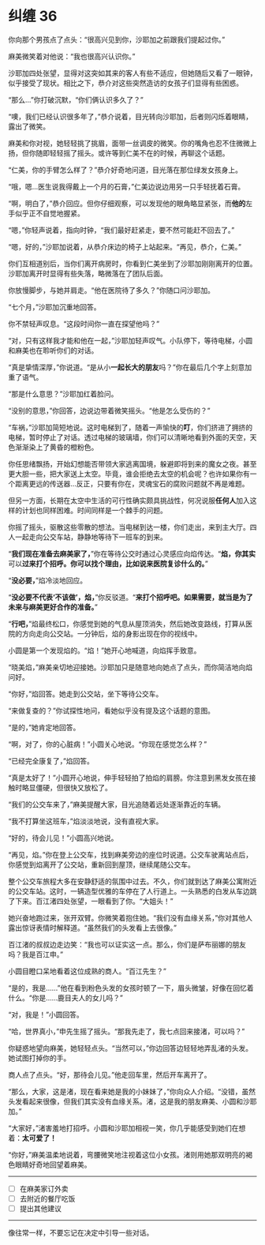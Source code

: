 # 纠缠 36

你向那个男孩点了点头：“很高兴见到你，沙耶加之前跟我们提起过你。”

麻美微笑着对他说：“我也很高兴认识你。”

沙耶加四处张望，显得对这突如其来的客人有些不适应，但她随后又看了一眼钟，似乎接受了现状。相比之下，恭介对这些突然造访的女孩子们显得有些困惑。

“那么...”你打破沉默，“你们俩认识多久了？”

“噢，我们已经认识很多年了，”恭介说着，目光转向沙耶加，后者则闪烁着眼睛，露出了微笑。

麻美和你对视，她轻轻挑了挑眉，面带一丝调皮的微笑。你的嘴角也忍不住微微上扬，但你随即轻轻摇了摇头。或许等到仁美不在的时候，再聊这个话题。

“仁美，你的手臂怎么样了？”恭介好奇地问道，目光落在那位绿发女孩身上。

“哦，嗯...医生说我得戴上一个月的石膏，”仁美边说边用另一只手轻抚着石膏。

“啊，明白了，”恭介回应。但你仔细观察，可以发现他的眼角略显紧张，而**他的**左手似乎正不自觉地握紧。

“嗯，”你轻声说着，指向时钟，“我们最好赶紧走，要不然可能赶不回去了。”

“嗯，好的，”沙耶加说着，从恭介床边的椅子上站起来。“再见，恭介，仁美。”

你们互相道别后，当你们离开病房时，你看到仁美坐到了沙耶加刚刚离开的位置。沙耶加离开时显得有些失落，略微落在了团队后面。

你放慢脚步，与她并肩走。“他在医院待了多久？”你随口问沙耶加。

“七个月，”沙耶加沉重地回答。

你不禁轻声叹息。“这段时间你一直在探望他吗？”

“对，只有这样我才能和他在一起，”沙耶加轻声叹气。小队停下，等待电梯，小圆和麻美也在聆听你们的对话。

“真是挚情深厚，”你说道。“是从小**一起长大的朋友**吗？”你在最后几个字上刻意加重了语气。

“那是什么意思？”沙耶加红着脸问。

“没别的意思，”你回答，边说边带着微笑摇头。“他是怎么受伤的？”

“车祸，”沙耶加简短地说。这时电梯到了，随着一声愉快的**叮**，你们挤进了拥挤的电梯，暂时停止了对话。透过电梯的玻璃墙，你们可以清晰地看到外面的天空，天色渐渐染上了黄昏的橙粉色。

你任思绪飘扬，开始幻想能否带领大家逃离国境，躲避即将到来的魔女之夜。甚至更大胆一些，把大家送上太空。毕竟，谁会拒绝去太空的机会呢？也许如果你有一个距离更远的传送器...反正，只要有你在，灵魂宝石的腐败问题就不再是难题。

但另一方面，长期在太空中生活的可行性确实颇具挑战性，何况说服**任何人**加入这样的计划也同样困难。时间同样是一个棘手的问题。

你摇了摇头，驱散这些零散的想法。当电梯到达一楼，你们走出，来到主大厅。四人一起走向公交车站，静静地等待下一班车的到来。

“**我们现在准备去麻美家了，**”你在等待公交时通过心灵感应向焰传达。“**焰，你其实**可以**过来打个招呼。你可以找个理由，比如说来医院复诊什么的。**”

“**没必要，**”焰冷淡地回应。

“**没必要不代表‘不该做’，焰，**”你反驳道。“**来打个招呼吧。如果需要，就当是为了未来与麻美更好合作的准备。**”

“**行吧，**”焰最终松口，你感觉到她的气息从屋顶消失，然后她改变路线，打算从医院的方向走向公交站。一分钟后，焰的身影出现在你的视线中。

小圆是第一个发现焰的。“焰！”她开心地喊道，向焰挥手致意。

“晓美焰，”麻美亲切地迎接她。沙耶加只是随意地向她点了点头，而你简洁地向焰问好。

“你好，”焰回答。她走到公交站，坐下等待公交车。

“来做复查的？”你试探性地问，看她似乎没有提及这个话题的意图。

“是的，”她肯定地回答。

“啊，对了，你的心脏病！”小圆关心地说。“你现在感觉怎么样？”

“已经完全康复了，”焰回答。

“真是太好了！”小圆开心地说，伸手轻轻拍了拍焰的肩膀。你注意到黑发女孩在接触时略显僵硬，但很快又放松了。

“我们的公交车来了，”麻美提醒大家，目光追随着远处逐渐靠近的车辆。

“我不打算坐这班车，”焰淡淡地说，没有直视大家。

“好的，待会儿见！”小圆高兴地说。

“再见，焰。”你在登上公交车，找到麻美旁边的座位时说道。公交车驶离站点后，你感觉到焰离开了公交站，重新回到屋顶，继续尾随公交车。

整个公交车旅程大多在安静舒适的氛围中过去。不久，你们就到达了麻美公寓附近的公交车站。这时，一辆造型优雅的车停在了人行道上。一头熟悉的白发从车边跳了下来。百江渚四处张望，一眼看到了你。“大姐头！”

她兴奋地跑过来，张开双臂。你微笑着抱住她。“我们没有血缘关系，”你对其他人露出惊讶表情时解释道。“虽然我们的头发看上去很像。”

百江渚的叔叔边走边笑：“我也可以证实这一点。那么，你们是萨布丽娜的朋友吗？我是百江申。”

小圆目瞪口呆地看着这位成熟的商人。“百江先生？”

“是的，我是……”他在看到粉色头发的女孩时顿了一下，眉头微皱，好像在回忆着什么。“你是……鹿目夫人的女儿吗？”

“对，我是！”小圆回答。

“哈，世界真小，”申先生摇了摇头。“那我先走了，我七点回来接渚，可以吗？”

你疑惑地望向麻美，她轻轻点头。“当然可以，”你边回答边轻轻地弄乱渚的头发。她试图打掉你的手。

商人点了点头。“好，那待会儿见。”他走回车里，然后开车离开了。

“那么，大家，这是渚，现在看来她是我的小妹妹了，”你向众人介绍。“没错，虽然头发看起来很像，但我们其实没有血缘关系。渚，这是我的朋友麻美、小圆和沙耶加。”

“大家好，”渚害羞地打招呼。小圆和沙耶加相视一笑，你几乎能感受到她们在想着：**太可爱了！**

“你好，”麻美温柔地说着，弯腰微笑地注视着这位小女孩。渚则用她那双明亮的褐色眼睛好奇地回望着麻美。

---

- [ ] 在麻美家订外卖
- [ ] 去附近的餐厅吃饭
- [ ] 提出其他建议

---

像往常一样，不要忘记在决定中引导一些对话。

